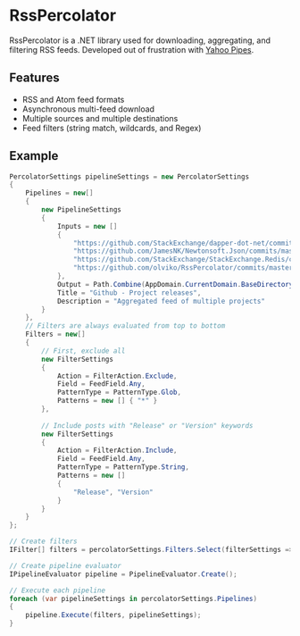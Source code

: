 RssPercolator
=============

RssPercolator is a .NET library used for downloading, aggregating, and filtering RSS feeds. Developed out of frustration with [Yahoo Pipes](https://pipes.yahoo.com/pipes/).

Features
--

- RSS and Atom feed formats
- Asynchronous multi-feed download
- Multiple sources and multiple destinations
- Feed filters (string match, wildcards, and Regex)

Example
--
```c#
PercolatorSettings pipelineSettings = new PercolatorSettings
{
    Pipelines = new[]
    { 
        new PipelineSettings
        {
            Inputs = new []
            { 
                "https://github.com/StackExchange/dapper-dot-net/commits.atom",
                "https://github.com/JamesNK/Newtonsoft.Json/commits/master.atom",
                "https://github.com/StackExchange/StackExchange.Redis/commits/master.atom",
                "https://github.com/olviko/RssPercolator/commits/master.atom"
            },
            Output = Path.Combine(AppDomain.CurrentDomain.BaseDirectory, "github_feed.xml"),
            Title = "Github - Project releases",
            Description = "Aggregated feed of multiple projects"
        }
    },
    // Filters are always evaluated from top to bottom
    Filters = new[]
    {
        // First, exclude all
        new FilterSettings
        {
            Action = FilterAction.Exclude,
            Field = FeedField.Any,
            PatternType = PatternType.Glob,
            Patterns = new [] { "*" }
        },
    
        // Include posts with "Release" or "Version" keywords
        new FilterSettings
        {
            Action = FilterAction.Include,
            Field = FeedField.Any,
            PatternType = PatternType.String,
            Patterns = new [] 
            { 
                "Release", "Version"
            }
        }
    }
};

// Create filters
IFilter[] filters = percolatorSettings.Filters.Select(filterSettings => Filter.Create(filterSettings)).ToArray();

// Create pipeline evaluator
IPipelineEvaluator pipeline = PipelineEvaluator.Create();

// Execute each pipeline
foreach (var pipelineSettings in percolatorSettings.Pipelines)
{
    pipeline.Execute(filters, pipelineSettings);
}
```

